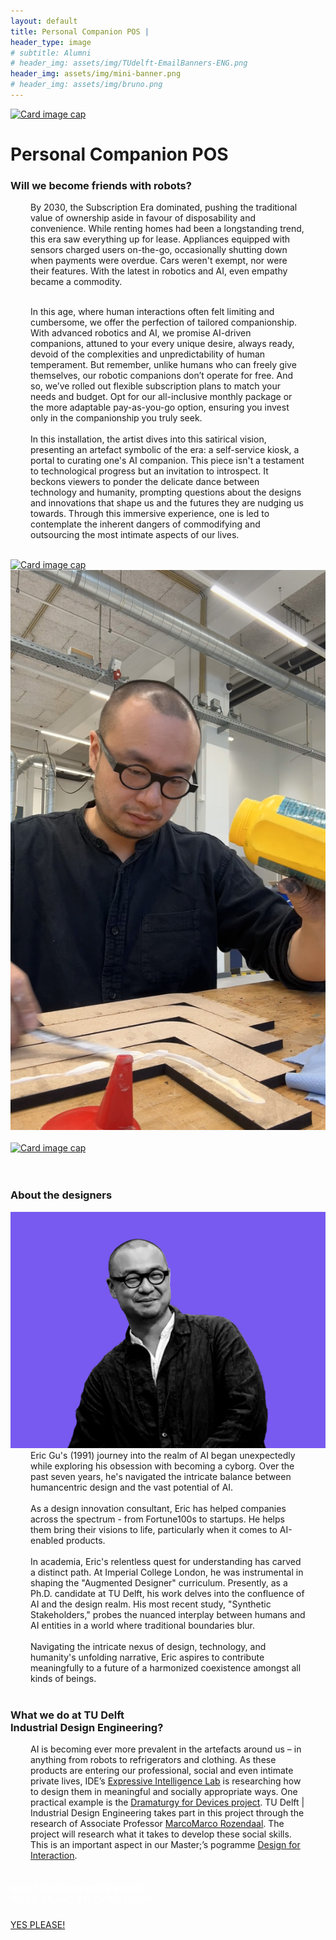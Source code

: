 ```yaml
---
layout: default
title: Personal Companion POS |
header_type: image
# subtitle: Alumni
# header_img: assets/img/TUdelft-EmailBanners-ENG.png
header_img: assets/img/mini-banner.png
# header_img: assets/img/bruno.png
---
```


<!-- <img src="/assets/img/mini-banner.png" alt="Card image cap"> -->
<a href="/assets/img/Per project/Personal Companion - Top.jpg" target="_blank"><img src="/assets/img/Per project/Personal Companion - Top.jpg" alt="Card image cap"
class="main-image"></a>
<br> 


<!-- ## Title 1 -->
<div class="card pos-card shadow">
<div class="card-body">
<h1 class="card-title text-center NeueMachina-project">Personal Companion POS</h1>
<h3 class="text-center NeueMachina-h4">Will we become friends with robots?</h3>
  <div class="card-body text-center card-text" style="margin-left: 2rem;margin-right: 2rem;">
By 2030, the Subscription Era dominated, pushing the traditional value of ownership aside in favour of
disposability and convenience. While renting homes had been a longstanding trend, this era saw
everything up for lease. Appliances equipped with sensors charged users on-the-go, occasionally shutting
down when payments were overdue. Cars weren't exempt, nor were their features. With the latest in
robotics and AI, even empathy became a commodity.<br>
<br>

In this age, where human interactions often felt limiting and cumbersome, we offer the perfection of
tailored companionship. With advanced robotics and AI, we promise AI-driven companions, attuned to
your every unique desire, always ready, devoid of the complexities and unpredictability of human
temperament. But remember, unlike humans who can freely give themselves, our robotic companions
don’t operate for free. And so, we’ve rolled out flexible subscription plans to match your needs and
budget. Opt for our all-inclusive monthly package or the more adaptable pay-as-you-go option, ensuring
you invest only in the companionship you truly seek.
<br><br>
In this installation, the artist dives into this satirical vision, presenting an artefact symbolic of the era: a
self-service kiosk, a portal to curating one's AI companion. This piece isn't a testament to technological
progress but an invitation to introspect. It beckons viewers to ponder the delicate dance between
technology and humanity, prompting questions about the designs and innovations that shape us and the
futures they are nudging us towards. Through this immersive experience, one is led to contemplate the
inherent dangers of commodifying and outsourcing the most intimate aspects of our lives.
  </div>
</div>
</div>
<br>
<div class="container">
  <div class="row">
    <div class="col-sm">
      <a href="/assets/img/Per project/Personal Companion - 1.jpg" target="_blank"><img src="/assets/img/Per project/Personal Companion - 1.jpg" alt="Card image cap"></a>
    </div>
    <div class="col-sm">
      <a href="/assets/img/Per project/Personal Companion - 3.jpg" target="_blank"><img src="/assets/img/Per project/Personal Companion - 3.jpg" alt="Card image cap"></a>
    </div>
  </div><br>
  <div class="row">
    <div class="col-sm">
      <a href="/assets/img/Per project/Personal Companion - 2.jpg" target="_blank"><img src="/assets/img/Per project/Personal Companion - 2.jpg" alt="Card image cap"></a>
    </div>
  </div>
  <br>
</div>
<br>
<!-- ## Title 2 -->
<div class="card white-card shadow">
<div class="card-body">
<h3 class="card-title text-center NeueMachina-h3">About the designers</h3>
<img src="/assets/img/06PersonalCompanionPOS/PersonalCompanionPOS-ProfileImage.jpg" alt="Card image cap">
  <div class="card-body text-center card-text" style="margin-left: 2rem;margin-right: 2rem;">
Eric Gu's (1991) journey into the realm of AI began unexpectedly while exploring his obsession with
becoming a cyborg. Over the past seven years, he's navigated the intricate balance between humancentric
design and the vast potential of AI.<br><br>
As a design innovation consultant, Eric has helped companies across the spectrum - from Fortune100s to
startups. He helps them bring their visions to life, particularly when it comes to AI-enabled products.<br><br>
In academia, Eric's relentless quest for understanding has carved a distinct path. At Imperial College
London, he was instrumental in shaping the "Augmented Designer" curriculum. Presently, as a Ph.D.
candidate at TU Delft, his work delves into the confluence of AI and the design realm. His most recent
study, "Synthetic Stakeholders," probes the nuanced interplay between humans and AI entities in a world
where traditional boundaries blur.<br><br>
Navigating the intricate nexus of design, technology, and humanity's unfolding narrative, Eric aspires to
contribute meaningfully to a future of a harmonized coexistence amongst all kinds of beings.
  </div>
</div>
</div>
<br>
<!-- ## Title 3   -->
<div class="card white-card shadow">
<div class="card-body">
<h3 class="card-title text-center NeueMachina-h3">What we do at TU Delft<br> Industrial Design Engineering?</h3>
  <div class="card-body text-center card-text" style="margin-left: 2rem;margin-right: 2rem;">
AI is becoming ever more prevalent in the artefacts around us – in anything from robots to refrigerators
and clothing. As these products are entering our professional, social and even intimate private lives,
IDE’s 
<a href="https://delftdesignlabs.org/expressive-intelligence-lab/" target="_blank"><u>Expressive Intelligence Lab</u></a>
 is researching how to design them in meaningful and socially
appropriate ways. One practical example is the 
<a href="https://www.tudelft.nl/en/2023/io/september/funding-of-2-million-to-develop-social-skills-for-robots" target="_blank"><u>Dramaturgy for Devices project</u></a>.
 TU Delft | Industrial Design
Engineering takes part in this project through the research of Associate Professor 
<a href="https://www.tudelft.nl/en/ide/about-ide/people/rozendaal-mc/" target="_blank"><u>MarcoMarco Rozendaal</u></a>.
 The project will
research what it takes to develop these social skills. This is an important aspect in our Master;’s pogramme 
<a href="https://www.tudelft.nl/onderwijs/opleidingen/masters/msc-design-for-interaction/msc-design-for-interaction" target="_blank"><u>Design for Interaction</u></a>.
  </div>
</div>
</div>
<br>
<div class="card text-center  blue-card shadow">
  <div class="card-body">
    <h5 class="card-title NeueMachina-h4" style="color:white;">WANT TO KNOW MORE ABOUT <br>TU DELFT AND STUDYING HERE?</h5>
    <a href="https://www.tudelft.nl/en/education/practical-matters/studying-at-tu-delft" class="btn btn-primary NeueMachina">YES PLEASE!</a>
  </div>
</div>